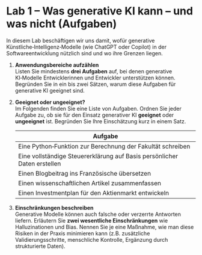 # Lab 1 – Was generative KI kann – und was nicht (Aufgaben)

In diesem Lab beschäftigen wir uns damit, wofür generative
Künstliche‑Intelligenz‑Modelle (wie ChatGPT oder Copilot) in der
Softwareentwicklung nützlich sind und wo ihre Grenzen liegen.

1. **Anwendungsbereiche aufzählen**\
   Listen Sie mindestens **drei Aufgaben** auf, bei denen generative
   KI‑Modelle Entwicklerinnen und Entwickler unterstützen können. Begründen
   Sie in ein bis zwei Sätzen, warum diese Aufgaben für generative KI
   geeignet sind.

2. **Geeignet oder ungeeignet?**\
   Im Folgenden finden Sie eine Liste von Aufgaben. Ordnen Sie jeder
   Aufgabe zu, ob sie für den Einsatz generativer KI **geeignet** oder
   **ungeeignet** ist. Begründen Sie Ihre Einschätzung kurz in einem Satz.

   | Aufgabe                                                         |
   |---------------------------------------------------------------|
   | Eine Python‑Funktion zur Berechnung der Fakultät schreiben     |
   | Eine vollständige Steuererklärung auf Basis persönlicher Daten erstellen |
   | Einen Blogbeitrag ins Französische übersetzen                 |
   | Einen wissenschaftlichen Artikel zusammenfassen               |
   | Einen Investmentplan für den Aktienmarkt entwickeln           |

3. **Einschränkungen beschreiben**\
   Generative Modelle können auch falsche oder verzerrte Antworten liefern.
   Erläutern Sie **zwei wesentliche Einschränkungen** wie Halluzinationen
   und Bias. Nennen Sie je eine Maßnahme, wie man diese Risiken in der
   Praxis minimieren kann (z.B. zusätzliche Validierungsschritte,
   menschliche Kontrolle, Ergänzung durch strukturierte Daten).
